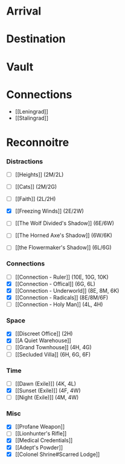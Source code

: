 > 


# Arrival
> 
# Destination
> 
# Vault

# Connections
- [[Leningrad]]
- [[Stalingrad]]
# Reconnoitre
### Distractions
- [ ] [[Heights]] (2M/2L)
- [ ] [[Cats]] (2M/2G)
- [ ] [[Faith]] (2L/2H)

- [x] [[Freezing Winds]] (2E/2W)

- [ ] [[The Wolf Divided's Shadow]] (6E/6W)
- [ ] [[The Horned Axe's Shadow]] (6W/6K)
- [ ] [[the Flowermaker's Shadow]] (6L/6G)
### Connections
- [ ] [[Connection - Ruler]] (10E, 10G, 10K)
- [x] [[Connection - Offical]] (6G, 6L)
- [x] [[Connection - Underworld]] (8E, 8M, 6K)
- [x] [[Connection - Radicals]] (8E/8M/6F)
- [ ] [[Connection - Holy Man]] (4L, 4H)
### Space
- [x] [[Discreet Office]] (2H)
- [x] [[A Quiet Warehouse]]
- [ ] [[Grand Townhouse]] (4H, 4G)
- [ ] [[Secluded Villa]] (6H, 6G, 6F)
### Time
- [ ] [[Dawn (Exile)]] (4K, 4L)
- [x] [[Sunset (Exile)]] (4F, 4W)
- [ ] [[Night (Exile)]] (4M, 4W)
### Misc
- [x] [[Profane Weapon]]
- [ ] [[Lionhunter's Rifle]]
- [x] [[Medical Credentials]]
- [x] [[Adept's Powder]]
- [x] [[Colonel Shrine#Scarred Lodge]]